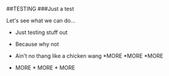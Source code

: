 ##TESTING
###Just a test

Let's see what we can do...
* Just testing stuff out 
 * Because why not 
 * Ain't no thang like a chicken wang
*MORE *MORE *MORE


 * MORE * MORE * MORE
